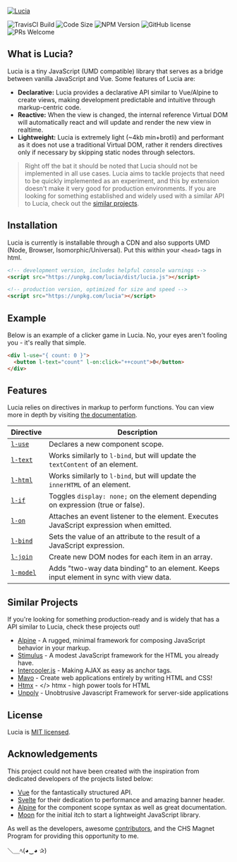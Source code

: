 [![Lucia](https://raw.githubusercontent.com/aidenybai/lucia/master/.github/img/banner.svg)](https://lucia.js.org)

![TravisCI Build](https://badgen.net/travis/aidenybai/lucia?color=7460E1&labelColor=1D1E32&style=flat-square) ![Code Size](https://badgen.net/badgesize/brotli/https/unpkg.com/lucia?color=7460E1&labelColor=1D1E32&style=flat-square) ![NPM Version](https://img.shields.io/npm/v/lucia?color=7460E1&labelColor=1D1E32&style=flat-square) ![GitHub license](https://img.shields.io/badge/license-MIT-blue.svg?color=7460E1&labelColor=1D1E32&style=flat-square) ![PRs Welcome](https://img.shields.io/badge/PRs-welcome-brightgreen.svg?color=7460E1&labelColor=1D1E32&style=flat-square)

## What is Lucia?

Lucia is a tiny JavaScript (UMD compatible) library that serves as a bridge between vanilla JavaScript and Vue. Some features of Lucia are:

- **Declarative:** Lucia provides a declarative API similar to Vue/Alpine to create views, making development predictable and intuitive through markup-centric code.
- **Reactive:** When the view is changed, the internal reference Virtual DOM will automatically react and will update and render the new view in realtime.
- **Lightweight:** Lucia is extremely light (~4kb min+brotli) and performant as it does not use a traditional Virtual DOM, rather it renders directives only if necessary by skipping static nodes through selectors.

> Right off the bat it should be noted that Lucia should not be implemented in all use cases. Lucia aims to tackle projects that need to be quickly implemented as an experiment, and this by extension doesn't make it very good for production environments. If you are looking for something established and widely used with a similar API to Lucia, check out the [similar projects](#Similar-Projects).

## Installation

Lucia is currently is installable through a CDN and also supports UMD (Node, Browser, Isomorphic/Universal). Put this within your `<head>` tags in html.

```html
<!-- development version, includes helpful console warnings -->
<script src="https://unpkg.com/lucia/dist/lucia.js"></script>
```

```html
<!-- production version, optimized for size and speed -->
<script src="https://unpkg.com/lucia"></script>
```

## Example

Below is an example of a clicker game in Lucia. No, your eyes aren't fooling you - it's really that simple.

```html
<div l-use="{ count: 0 }">
  <button l-text="count" l-on:click="++count">0</button>
</div>
```

## Features

Lucia relies on directives in markup to perform functions. You can view more in depth by visiting [the documentation](https://lucia.js.org/docs/features/).

| Directive                                                           | Description                                                                             |
| ------------------------------------------------------------------- | --------------------------------------------------------------------------------------- |
| [`l-use`](https://lucia.js.org/docs/features/)                      | Declares a new component scope.                                                         |
| [`l-text`](https://lucia.js.org/docs/features/declarativeRendering) | Works similarly to `l-bind`, but will update the `textContent` of an element.           |
| [`l-html`](https://lucia.js.org/docs/features/declarativeRendering) | Works similarly to `l-bind`, but will update the `innerHTML` of an element.             |
| [`l-if`](https://lucia.js.org/docs/features/conditionals)           | Toggles `display: none;` on the element depending on expression (true or false).        |
| [`l-on`](https://lucia.js.org/docs/features/eventHandling)          | Attaches an event listener to the element. Executes JavaScript expression when emitted. |
| [`l-bind`](https://lucia.js.org/docs/features/attributeBinding)     | Sets the value of an attribute to the result of a JavaScript expression.                |
| [`l-join`](https://lucia.js.org/docs/features/joiningItems)         | Create new DOM nodes for each item in an array.                                         |
| [`l-model`](https://lucia.js.org/docs/features/formInputBindings)   | Adds "two-way data binding" to an element. Keeps input element in sync with view data.  |

## Similar Projects

If you're looking for something production-ready and is widely that has a API similar to Lucia, check these projects out!

- [Alpine](https://github.com/alpinejs/alpine) - A rugged, minimal framework for composing JavaScript behavior in your markup.
- [Stimulus](https://github.com/stimulusjs/stimulus) - A modest JavaScript framework for the HTML you already have.
- [Intercooler.js](https://github.com/intercoolerjs/intercooler-js) - Making AJAX as easy as anchor tags.
- [Mavo](https://github.com/mavoweb/mavo) - Create web applications entirely by writing HTML and CSS!
- [Htmx](https://github.com/bigskysoftware/htmx) - </> htmx - high power tools for HTML
- [Unpoly](https://github.com/unpoly/unpoly) - Unobtrusive Javascript Framework for server-side applications

## License

Lucia is [MIT licensed](LICENSE.md).

## Acknowledgements

This project could not have been created with the inspiration from dedicated developers of the projects listed below:

- [Vue](https://github.com/vuejs/vue) for the fantastically structured API.
- [Svelte](https://github.com/sveltejs/svelte) for their dedication to performance and amazing banner header.
- [Alpine](https://github.com/alpinejs/alpine) for the component scope syntax as well as great documentation.
- [Moon](https://github.com/kbrsh/moon) for the initial itch to start a lightweight JavaScript library.

As well as the developers, awesome [contributors](https://github.com/aidenybai/lucia/graphs/contributors), and the CHS Magnet Program for providing this opportunity to me.

＼＿ﾍ(◕‿◕ ✰)
